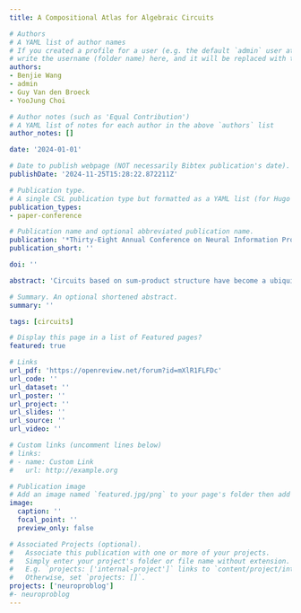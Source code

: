 ```yaml
---
title: A Compositional Atlas for Algebraic Circuits

# Authors
# A YAML list of author names
# If you created a profile for a user (e.g. the default `admin` user at `content/authors/admin/`), 
# write the username (folder name) here, and it will be replaced with their full name and linked to their profile.
authors:
- Benjie Wang
- admin
- Guy Van den Broeck
- YooJung Choi

# Author notes (such as 'Equal Contribution')
# A YAML list of notes for each author in the above `authors` list
author_notes: []

date: '2024-01-01'

# Date to publish webpage (NOT necessarily Bibtex publication's date).
publishDate: '2024-11-25T15:28:22.872211Z'

# Publication type.
# A single CSL publication type but formatted as a YAML list (for Hugo requirements).
publication_types:
- paper-conference

# Publication name and optional abbreviated publication name.
publication: '*Thirty-Eight Annual Conference on Neural Information Processing Systems (NeurIPS 2024)*'
publication_short: ''

doi: ''

abstract: 'Circuits based on sum-product structure have become a ubiquitous representation to compactly encode knowledge, from Boolean functions to probability distributions. By imposing constraints on the structure of such circuits, certain inference queries become tractable, such as model counting and most probable configuration. Recent works have explored analyzing probabilistic and causal inference queries as compositions of basic operations to derive tractability conditions. In this paper, we take an algebraic perspective for compositional inference, and show that a large class of queries---including marginal MAP, probabilistic answer set programming inference, and causal backdoor adjustment---correspond to a combination of basic operations over semirings: aggregation, product, and elementwise mapping. Using this framework, we uncover simple and general sufficient conditions for tractable composition of these operations, in terms of circuit properties (e.g., marginal determinism, compatibility) and conditions on the elementwise mappings. Applying our analysis, we derive novel tractability conditions for many such compositional queries. Our results unify tractability conditions for existing problems on circuits, while providing a blueprint for analysing novel compositional inference queries.'

# Summary. An optional shortened abstract.
summary: ''

tags: [circuits]

# Display this page in a list of Featured pages?
featured: true

# Links
url_pdf: 'https://openreview.net/forum?id=mXlR1FLFDc'
url_code: ''
url_dataset: ''
url_poster: ''
url_project: ''
url_slides: ''
url_source: ''
url_video: ''

# Custom links (uncomment lines below)
# links:
# - name: Custom Link
#   url: http://example.org

# Publication image
# Add an image named `featured.jpg/png` to your page's folder then add a caption below.
image:
  caption: ''
  focal_point: ''
  preview_only: false

# Associated Projects (optional).
#   Associate this publication with one or more of your projects.
#   Simply enter your project's folder or file name without extension.
#   E.g. `projects: ['internal-project']` links to `content/project/internal-project/index.md`.
#   Otherwise, set `projects: []`.
projects: ['neuroproblog']
#- neuroproblog
---
```


